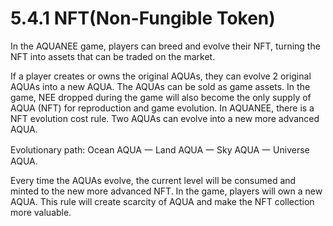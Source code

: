 # 5.4.1 NFT(Non-Fungible Token)

In the AQUANEE game, players can breed and evolve their NFT, turning the NFT into assets that can be traded on the market.

If a player creates or owns the original AQUAs, they can evolve 2 original AQUAs into a new AQUA. The AQUAs can be sold as game assets. In the game, NEE dropped during the game will also become the only supply of AQUA (NFT) for reproduction and game evolution. In AQUANEE, there is a NFT evolution cost rule. Two AQUAs can evolve into a new more advanced AQUA.

Evolutionary path: Ocean AQUA 一 Land AQUA 一 Sky AQUA 一 Universe AQUA.

Every time the AQUAs evolve, the current level will be consumed and minted to the new more advanced NFT. In the game, players will own a new AQUA. This rule will create scarcity of AQUA and make the NFT collection more valuable.